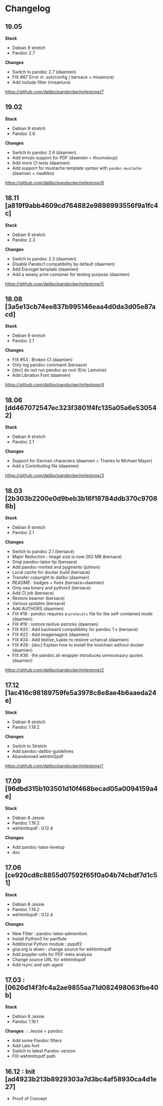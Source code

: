 Changelog
===============================================================================

19.05
-------------------------------------------------------------------------------

__Stack__
* Debian 9 stretch
* Pandoc 2.7

__Changes__

* Switch to pandoc 2.7  (daamien)
* FIX #87 Error in .ssh/config ( bersace + misamura)
* Add include filter (misamura)


<https://github.com/dalibo/pandocker/milestone/7>


19.02
-------------------------------------------------------------------------------

__Stack__
* Debian 9 stretch
* Pandoc 2.6

__Changes__

* Switch to pandoc 2.6  (daamien)
* Add emojis support for PDF (daamien + liloumuloup)
* Add more CI tests (daamien)
* Add support for mustache template syntax with `pandoc-mustache` (daamien + madtibo)

<https://github.com/dalibo/pandocker/milestone/6>



18.11 [a819f9abb4609cd764882e9898993556f9a1fc4c]
-------------------------------------------------------------------------------

__Stack__
* Debian 9 stretch
* Pandoc 2.3


__Changes__

* Switch to pandoc 2.3  (daamien)
* Disable Pandoc1 compatibility by default (daamien)
* Add Eisvogel template  (daamien)
* Add a weasy print container for testing purpose  (daamien)


<https://github.com/dalibo/pandocker/milestone/5>


18.08 [3a5e13cb74ee837b995146eaa4d0da3d05e87acd]
-------------------------------------------------------------------------------

__Stack__
* Debian 9 stretch
* Pandoc 2.1


__Changes__

* FIX #53 : Broken CI (daamien)
* Only log pandoc command (bersace)
* [doc] do not run pandoc as root  (Eric Lemoine)
* Add Libration Font (daamien)


<https://github.com/dalibo/pandocker/milestone/4>

18.06 [dd467072547ec323f3801f4fc135a05a6e530542]
-------------------------------------------------------------------------------

__Stack__

* Debian 9 stretch
* Pandoc 2.1

__Changes__

* Support for German characters (daamien + Thanks to Michael Mayer)
* Add a Contributing file (daamien)


<https://github.com/dalibo/pandocker/milestone/3>

18.03 [2b303b2200e0d9beb3b16f18784ddb370c97088b]
-------------------------------------------------------------------------------

__Stack__

* Debian 9 stretch
* Pandoc 2.1

__Changes__

* Switch to pandoc 2.1 (bersace)
* Major Reduction : image size is now 262 MB (bersace)
* Drop pandoc-latex-tip (bersace)
* Add pandoc-minted and pygments (julmon)
* Local cache for docker build (bersace)
* Transfer copyright to dalibo (daamien)
* README : badges + fixes (bersace+daamien)
* Only use binary and python3 (bersace)
* Add CI job (bersace)
* Restore beamer (bersace)
* Various updates (bersace)
* Add AUTHORS (daamien)
* FIX #18 : pandoc requires a `protocols` file for the self-contained mode (daamien)
* FIX #19 : restore texlive-pstricks (daamien)
* FIX #20 : Add backward compatibility for pandoc 1.x (bersace)
* FIX #22 : Add imagemagick (daamien)
* FIX #24 : Add texlive_luatex to restore ucharcat  (daamien)
* FIX #26 : [doc] Explain how to install the toolchain without docker (daamien)
* FIX #36 : the pandoc.sh wrapper introduces unnecessary quotes (daamien)

<https://github.com/dalibo/pandocker/milestone/2>



17.12 [1ac416c98189759fe5a3978c8e8ae4b6aaeda24e]
-------------------------------------------------------------------------------
__Stack__

  * Debian 9 stretch
  * Pandoc 1.19.2

__Changes__
  * Switch to Stretch
  * Add pandoc-dalibo-guidelines
  * Abandonned wkhtml2pdf

<https://github.com/dalibo/pandocker/milestone/1>


17.09 [96dbd315b103501d10f468becad05a0094159a4e]
-------------------------------------------------------------------------------

__Stack__

  * Debian 8 Jessie
  * Pandoc 1.19.2
  * wkhtmltopdf : 0.12.4

__Changes__
  * Add pandoc-latex-levelup
  * doc

17.06 [ce920cd8c8855d07592f65f0a04b74cbdf7d1c51]
-------------------------------------------------------------------------------

__Stack__

  * Debian 8 Jessie
  * Pandoc 1.19.2
  * wkhtmltopdf : 0.12.4

__Changes__

  * New Filter : pandoc-latex-admonition
  * Install Python3 for panflute
  * Additional Python module : pypdf2
  * gna.org is down : change source for wkhtmltopdf
  * Add poppler-utils for PDF meta analysis
  * Change source URL for wkhtmltopdf
  * Add rsync and ssh-agent

17.03 : [0626d14f3fc4a2ae9855aa71d082498063fbe40b]
-------------------------------------------------------------------------------

__Stack__

  * Debian 8 Jessie
  * Pandoc 1.19.1


__Changes__ : : Jessie + pandoc

* Add some Pandoc filters
* Add Lato font
* Switch to latest Pandoc version
* FIX wkhtmltopdf path


16.12 : Init [ad4923b213b8929303a7d3bc4af58930ca4d1e27]
-------------------------------------------------------------------------------

* Proof of Concept
